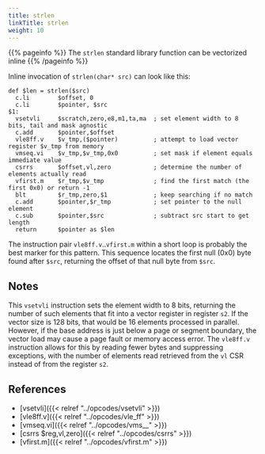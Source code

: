 ```yaml
---
title: strlen
linkTitle: strlen
weight: 10
---
```


{{% pageinfo %}}
The `strlen` standard library function can be vectorized inline
{{% /pageinfo %}}

Inline invocation of `strlen(char* src)` can look like this:

```text
def $len = strlen($src)
  c.li        $offset, 0
  c.li        $pointer, $src
$1:
  vsetvli     $scratch,zero,e8,m1,ta,ma  ; set element width to 8 bits, tail and mask agnostic
  c.add       $pointer,$offset
  vle8ff.v    $v_tmp,($pointer)          ; attempt to load vector register $v_tmp from memory
  vmseq.vi    $v_tmp,$v_tmp,0x0          ; set mask if element equals immediate value
  csrrs       $offset,vl,zero            ; determine the number of elements actually read
  vfirst.m    $r_tmp,$v_tmp              ; find the first match (the first 0x0) or return -1
  blt         $r_tmp,zero,$1             ; keep searching if no match
  c.add       $pointer,$r_tmp            ; set pointer to the null element
  c.sub       $pointer,$src              ; subtract src start to get length
  return      $pointer as $len
```

The instruction pair `vle8ff.v`..`vfirst.m` within a short loop is probably the best marker for this pattern.
This sequence locates the first null (0x0) byte found after `$src`, returning the offset of that null byte
from `$src`.

## Notes

This `vsetvli` instruction sets the element width to 8 bits, returning the number of such elements that fit into
a vector register in register `s2`.  If the vector size is 128 bits, that would be 16 elements processed in parallel.  However, if the base address is just below a page or segment boundary, the vector load may cause a page
fault or memory access error.  The `vle8ff.v` instruction allows for this by reading fewer bytes and suppressing
exceptions, with the number of elements read retrieved from the `vl` CSR instead of from the register `s2`.

## References

* [vsetvli]({{< relref "../opcodes/vsetvli" >}})
* [vle8ff.v]({{< relref "../opcodes/vle_ff" >}})
* [vmseq.vi]({{< relref "../opcodes/vms__" >}})
* [csrrs $reg,vl,zero]({{< relref "../opcodes/csrrs" >}})
* [vfirst.m]({{< relref "../opcodes/vfirst.m" >}})
